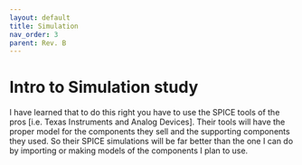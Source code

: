 ```yaml
---
layout: default
title: Simulation
nav_order: 3
parent: Rev. B
---
```


# Intro to Simulation study 

I have learned that to do this right you have to use the SPICE tools of the pros [i.e. Texas Instruments and Analog Devices]. Their tools will have the proper model for the components they sell and the supporting components they used. So their SPICE simulations will be far better than the one I can do by importing or making models of the components I plan to use. 
